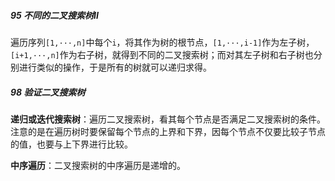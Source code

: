 ##### 95 不同的二叉搜索树II

遍历序列`[1,···,n]`中每个`i`，将其作为树的根节点，`[1,···,i-1]`作为左子树，`[i+1,···,n]`作为右子树，就得到不同的二叉搜索树；而对其左子树和右子树也分别进行类似的操作，于是所有的树就可以递归求得。



##### 98 验证二叉搜索树

**递归或迭代搜索树**：遍历二叉搜索树，看其每个节点是否满足二叉搜索树的条件。注意的是在遍历树时要保留每个节点的上界和下界，因每个节点不仅要比较子节点的值，也要与上下界进行比较。

**中序遍历**：二叉搜索树的中序遍历是递增的。